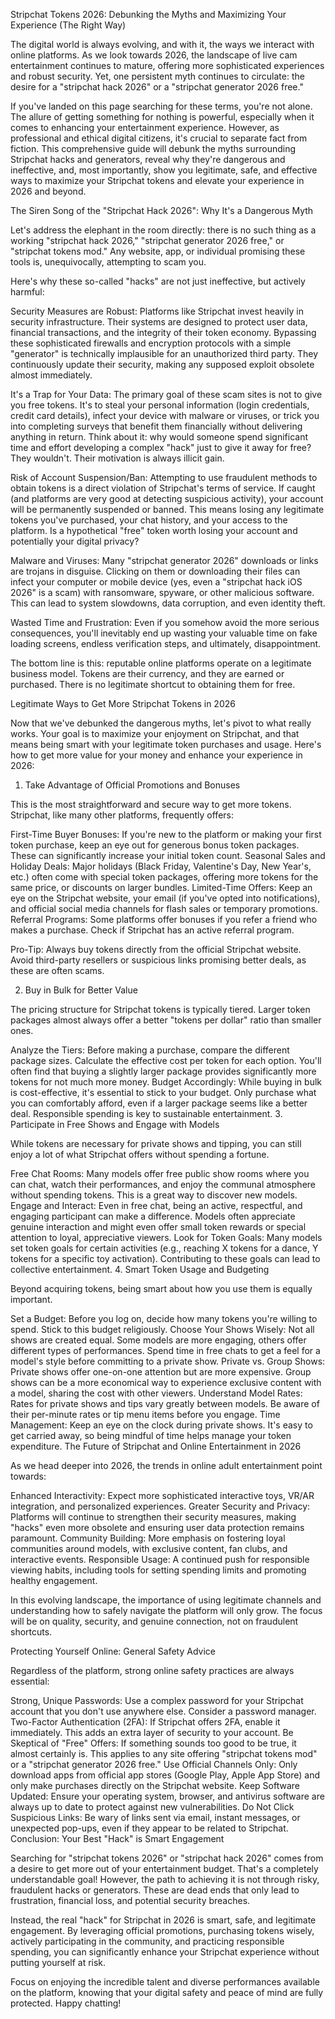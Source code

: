 Stripchat Tokens 2026: Debunking the Myths and Maximizing Your Experience (The Right Way)

The digital world is always evolving, and with it, the ways we interact with online platforms. As we look towards 2026, the landscape of live cam entertainment continues to mature, offering more sophisticated experiences and robust security. Yet, one persistent myth continues to circulate: the desire for a "stripchat hack 2026" or a "stripchat generator 2026 free."

If you've landed on this page searching for these terms, you're not alone. The allure of getting something for nothing is powerful, especially when it comes to enhancing your entertainment experience. However, as professional and ethical digital citizens, it's crucial to separate fact from fiction. This comprehensive guide will debunk the myths surrounding Stripchat hacks and generators, reveal why they're dangerous and ineffective, and, most importantly, show you legitimate, safe, and effective ways to maximize your Stripchat tokens and elevate your experience in 2026 and beyond.

The Siren Song of the "Stripchat Hack 2026": Why It's a Dangerous Myth

Let's address the elephant in the room directly: there is no such thing as a working "stripchat hack 2026," "stripchat generator 2026 free," or "stripchat tokens mod." Any website, app, or individual promising these tools is, unequivocally, attempting to scam you.

Here's why these so-called "hacks" are not just ineffective, but actively harmful:

Security Measures are Robust: Platforms like Stripchat invest heavily in security infrastructure. Their systems are designed to protect user data, financial transactions, and the integrity of their token economy. Bypassing these sophisticated firewalls and encryption protocols with a simple "generator" is technically implausible for an unauthorized third party. They continuously update their security, making any supposed exploit obsolete almost immediately.

It's a Trap for Your Data: The primary goal of these scam sites is not to give you free tokens. It's to steal your personal information (login credentials, credit card details), infect your device with malware or viruses, or trick you into completing surveys that benefit them financially without delivering anything in return. Think about it: why would someone spend significant time and effort developing a complex "hack" just to give it away for free? They wouldn't. Their motivation is always illicit gain.

Risk of Account Suspension/Ban: Attempting to use fraudulent methods to obtain tokens is a direct violation of Stripchat's terms of service. If caught (and platforms are very good at detecting suspicious activity), your account will be permanently suspended or banned. This means losing any legitimate tokens you've purchased, your chat history, and your access to the platform. Is a hypothetical "free" token worth losing your account and potentially your digital privacy?

Malware and Viruses: Many "stripchat generator 2026" downloads or links are trojans in disguise. Clicking on them or downloading their files can infect your computer or mobile device (yes, even a "stripchat hack iOS 2026" is a scam) with ransomware, spyware, or other malicious software. This can lead to system slowdowns, data corruption, and even identity theft.

Wasted Time and Frustration: Even if you somehow avoid the more serious consequences, you'll inevitably end up wasting your valuable time on fake loading screens, endless verification steps, and ultimately, disappointment.

The bottom line is this: reputable online platforms operate on a legitimate business model. Tokens are their currency, and they are earned or purchased. There is no legitimate shortcut to obtaining them for free.

Legitimate Ways to Get More Stripchat Tokens in 2026

Now that we've debunked the dangerous myths, let's pivot to what really works. Your goal is to maximize your enjoyment on Stripchat, and that means being smart with your legitimate token purchases and usage. Here's how to get more value for your money and enhance your experience in 2026:

1. Take Advantage of Official Promotions and Bonuses

This is the most straightforward and secure way to get more tokens. Stripchat, like many other platforms, frequently offers:

First-Time Buyer Bonuses: If you're new to the platform or making your first token purchase, keep an eye out for generous bonus token packages. These can significantly increase your initial token count.
Seasonal Sales and Holiday Deals: Major holidays (Black Friday, Valentine's Day, New Year's, etc.) often come with special token packages, offering more tokens for the same price, or discounts on larger bundles.
Limited-Time Offers: Keep an eye on the Stripchat website, your email (if you've opted into notifications), and official social media channels for flash sales or temporary promotions.
Referral Programs: Some platforms offer bonuses if you refer a friend who makes a purchase. Check if Stripchat has an active referral program.

Pro-Tip: Always buy tokens directly from the official Stripchat website. Avoid third-party resellers or suspicious links promising better deals, as these are often scams.

2. Buy in Bulk for Better Value

The pricing structure for Stripchat tokens is typically tiered. Larger token packages almost always offer a better "tokens per dollar" ratio than smaller ones.

Analyze the Tiers: Before making a purchase, compare the different package sizes. Calculate the effective cost per token for each option. You'll often find that buying a slightly larger package provides significantly more tokens for not much more money.
Budget Accordingly: While buying in bulk is cost-effective, it's essential to stick to your budget. Only purchase what you can comfortably afford, even if a larger package seems like a better deal. Responsible spending is key to sustainable entertainment.
3. Participate in Free Shows and Engage with Models

While tokens are necessary for private shows and tipping, you can still enjoy a lot of what Stripchat offers without spending a fortune.

Free Chat Rooms: Many models offer free public show rooms where you can chat, watch their performances, and enjoy the communal atmosphere without spending tokens. This is a great way to discover new models.
Engage and Interact: Even in free chat, being an active, respectful, and engaging participant can make a difference. Models often appreciate genuine interaction and might even offer small token rewards or special attention to loyal, appreciative viewers.
Look for Token Goals: Many models set token goals for certain activities (e.g., reaching X tokens for a dance, Y tokens for a specific toy activation). Contributing to these goals can lead to collective entertainment.
4. Smart Token Usage and Budgeting

Beyond acquiring tokens, being smart about how you use them is equally important.

Set a Budget: Before you log on, decide how many tokens you're willing to spend. Stick to this budget religiously.
Choose Your Shows Wisely: Not all shows are created equal. Some models are more engaging, others offer different types of performances. Spend time in free chats to get a feel for a model's style before committing to a private show.
Private vs. Group Shows: Private shows offer one-on-one attention but are more expensive. Group shows can be a more economical way to experience exclusive content with a model, sharing the cost with other viewers.
Understand Model Rates: Rates for private shows and tips vary greatly between models. Be aware of their per-minute rates or tip menu items before you engage.
Time Management: Keep an eye on the clock during private shows. It's easy to get carried away, so being mindful of time helps manage your token expenditure.
The Future of Stripchat and Online Entertainment in 2026

As we head deeper into 2026, the trends in online adult entertainment point towards:

Enhanced Interactivity: Expect more sophisticated interactive toys, VR/AR integration, and personalized experiences.
Greater Security and Privacy: Platforms will continue to strengthen their security measures, making "hacks" even more obsolete and ensuring user data protection remains paramount.
Community Building: More emphasis on fostering loyal communities around models, with exclusive content, fan clubs, and interactive events.
Responsible Usage: A continued push for responsible viewing habits, including tools for setting spending limits and promoting healthy engagement.

In this evolving landscape, the importance of using legitimate channels and understanding how to safely navigate the platform will only grow. The focus will be on quality, security, and genuine connection, not on fraudulent shortcuts.

Protecting Yourself Online: General Safety Advice

Regardless of the platform, strong online safety practices are always essential:

Strong, Unique Passwords: Use a complex password for your Stripchat account that you don't use anywhere else. Consider a password manager.
Two-Factor Authentication (2FA): If Stripchat offers 2FA, enable it immediately. This adds an extra layer of security to your account.
Be Skeptical of "Free" Offers: If something sounds too good to be true, it almost certainly is. This applies to any site offering "stripchat tokens mod" or a "stripchat generator 2026 free."
Use Official Channels Only: Only download apps from official app stores (Google Play, Apple App Store) and only make purchases directly on the Stripchat website.
Keep Software Updated: Ensure your operating system, browser, and antivirus software are always up to date to protect against new vulnerabilities.
Do Not Click Suspicious Links: Be wary of links sent via email, instant messages, or unexpected pop-ups, even if they appear to be related to Stripchat.
Conclusion: Your Best "Hack" is Smart Engagement

Searching for "stripchat tokens 2026" or "stripchat hack 2026" comes from a desire to get more out of your entertainment budget. That's a completely understandable goal! However, the path to achieving it is not through risky, fraudulent hacks or generators. These are dead ends that only lead to frustration, financial loss, and potential security breaches.

Instead, the real "hack" for Stripchat in 2026 is smart, safe, and legitimate engagement. By leveraging official promotions, purchasing tokens wisely, actively participating in the community, and practicing responsible spending, you can significantly enhance your Stripchat experience without putting yourself at risk.

Focus on enjoying the incredible talent and diverse performances available on the platform, knowing that your digital safety and peace of mind are fully protected. Happy chatting!

